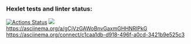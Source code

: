 ### Hexlet tests and linter status:

[![Actions Status](https://github.com/QupolTwoTimes/frontend-project-44/workflows/hexlet-check/badge.svg)](https://github.com/QupolTwoTimes/frontend-project-44/actions)
<a href="https://codeclimate.com/github/QupolTwoTimes/frontend-project-44/maintainability"><img src="https://api.codeclimate.com/v1/badges/aef398271ac46da60ee9/maintainability" /></a>
https://asciinema.org/a/gCjVzGAWoBnvGaxmGHHNRlPkG
https://asciinema.org/connect/c1caa1db-d918-496f-a0cd-3421b9e525c3 